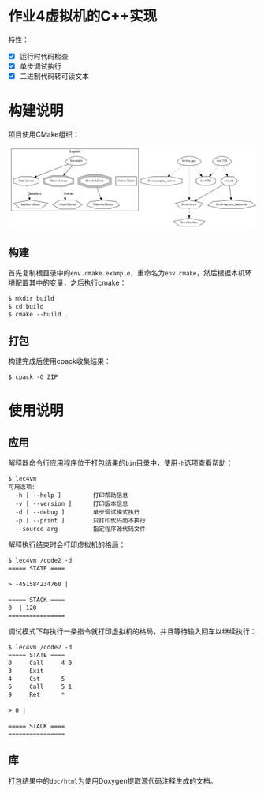 # 作业4虚拟机的C++实现

特性：

- [x] 运行时代码检查
- [x] 单步调试执行
- [x] 二进制代码转可读文本

# 构建说明

项目使用CMake组织：

![](doc/targets.png)

## 构建

首先复制根目录中的`env.cmake.example`，重命名为`env.cmake`，然后根据本机环境配置其中的变量，之后执行cmake：

```
$ mkdir build
$ cd build
$ cmake --build .
```

## 打包

构建完成后使用cpack收集结果：

```
$ cpack -G ZIP
```

# 使用说明

## 应用

解释器命令行应用程序位于打包结果的`bin`目录中，使用`-h`选项查看帮助：

```
$ lec4vm
可用选项:
  -h [ --help ]         打印帮助信息
  -v [ --version ]      打印版本信息
  -d [ --debug ]        单步调试模式执行
  -p [ --print ]        只打印代码而不执行
  --source arg          指定程序源代码文件
```

解释执行结束时会打印虚拟机的格局：

```
$ lec4vm /code2 -d
===== STATE ====

> -451584234760 |

===== STACK ====
0  | 120
================
```

调试模式下每执行一条指令就打印虚拟机的格局，并且等待输入回车以继续执行：

```
$ lec4vm /code2 -d
===== STATE ====
0     Call     4 0
3     Exit
4     Cst      5
6     Call     5 1
9     Ret      *

> 0 |

===== STACK ====
================
```

## 库

打包结果中的`doc/html`为使用Doxygen提取源代码注释生成的文档。
